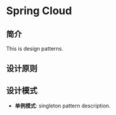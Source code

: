 # Spring Cloud

## 简介

This is design patterns.

## 设计原则

## 设计模式

- **单例模式**: singleton pattern description.
